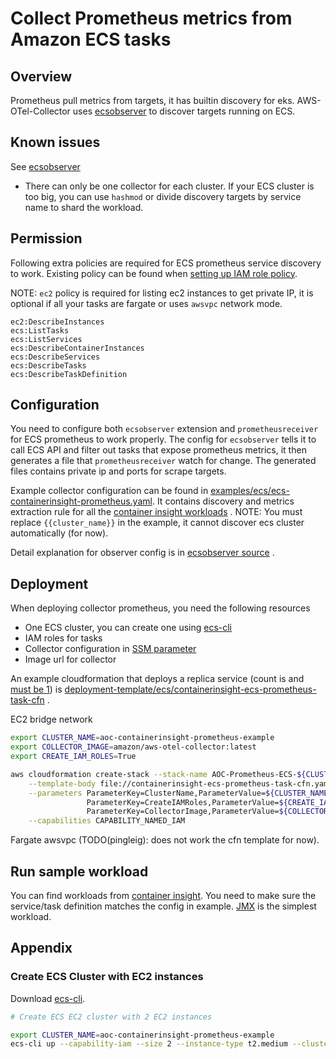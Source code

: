 # Collect Prometheus metrics from Amazon ECS tasks

## Overview

Prometheus pull metrics from targets, it has builtin discovery for eks. AWS-OTel-Collector
uses [ecsobserver](https://github.com/open-telemetry/opentelemetry-collector-contrib/tree/main/extension/observer/ecsobserver)
to discover targets running on ECS.

## Known issues

See [ecsobserver](https://github.com/open-telemetry/opentelemetry-collector-contrib/tree/main/extension/observer/ecsobserver#known-issues)

- There can only be one collector for each cluster. If your ECS cluster is too big, you can use `hashmod` or divide
  discovery targets by service name to shard the workload.

## Permission

Following extra policies are required for ECS prometheus service discovery to work. Existing policy can be found
when [setting up IAM role policy](ecs-demo.md#create-ecs-awsotel-iam-policy).

NOTE: `ec2` policy is required for listing ec2 instances to get private IP, it is optional if all your tasks are fargate
or uses `awsvpc` network mode.

```text
ec2:DescribeInstances
ecs:ListTasks
ecs:ListServices
ecs:DescribeContainerInstances
ecs:DescribeServices
ecs:DescribeTasks
ecs:DescribeTaskDefinition
```

## Configuration

You need to configure both `ecsobserver` extension and `prometheusreceiver` for ECS prometheus to work properly. The
config for `ecsobserver` tells it to call ECS API and filter out tasks that expose prometheus metrics, it then generates
a file that `prometheusreceiver` watch for change. The generated files contains private ip and ports for scrape targets.

Example collector configuration can be found
in [examples/ecs/ecs-containerinsight-prometheus.yaml](../../examples/ecs/ecs-containerinsight-prometheus.yaml). It
contains discovery and metrics extraction rule for all
the [container insight workloads](container-insight-ecs-prometheus.md)
. NOTE: You must replace `{{cluster_name}}` in the example, it cannot discover ecs cluster automatically (for now).

Detail explanation for observer config is in
[ecsobserver source](https://github.com/open-telemetry/opentelemetry-collector-contrib/tree/main/extension/observer/ecsobserver)
.

## Deployment

When deploying collector prometheus, you need the following resources

- One ECS cluster, you can create one using [ecs-cli](#create-ecs-cluster-with-ec2-instances)
- IAM roles for tasks
- Collector configuration in [SSM parameter](https://aws-otel.github.io/docs/setup/ecs/config-through-ssm)
- Image url for collector

An example cloudformation that deploys a replica service (count is and [must be 1](#known-issues))
is [deployment-template/ecs/containerinsight-ecs-prometheus-task-cfn](../../deployment-template/ecs/containerinsight-ecs-prometheus-task-cfn.yaml)
.

EC2 bridge network

```bash
export CLUSTER_NAME=aoc-containerinsight-prometheus-example
export COLLECTOR_IMAGE=amazon/aws-otel-collector:latest
export CREATE_IAM_ROLES=True

aws cloudformation create-stack --stack-name AOC-Prometheus-ECS-${CLUSTER_NAME} \
    --template-body file://containerinsight-ecs-prometheus-task-cfn.yaml \
    --parameters ParameterKey=ClusterName,ParameterValue=${CLUSTER_NAME} \
                 ParameterKey=CreateIAMRoles,ParameterValue=${CREATE_IAM_ROLES} \
                 ParameterKey=CollectorImage,ParameterValue=${COLLECTOR_IMAGE} \
    --capabilities CAPABILITY_NAMED_IAM
```

Fargate awsvpc (TODO(pingleig): does not work the cfn template for now).

## Run sample workload

You can find workloads from [container insight](container-insight-ecs-prometheus.md). You need to make sure the
service/task definition matches the config in example. [JMX](container-insight-ecs-prometheus.md#jmx) is the simplest
workload.

## Appendix

### Create ECS Cluster with EC2 instances

Download [ecs-cli](https://github.com/aws/amazon-ecs-cli#installing).

```bash
# Create ECS EC2 cluster with 2 EC2 instances

export CLUSTER_NAME=aoc-containerinsight-prometheus-example
ecs-cli up --capability-iam --size 2 --instance-type t2.medium --cluster ${CLUSTER_NAME} --region us-west-2
```